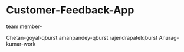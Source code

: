 # Customer-Feedback-App

team member-
<tr>
  <td>Chetan-goyal-qburst</td>
  <td>amanpandey-qburst</td>
  <td>rajendrapatelqburst</td>
  <td>Anurag-kumar-work</td>
</tr>



